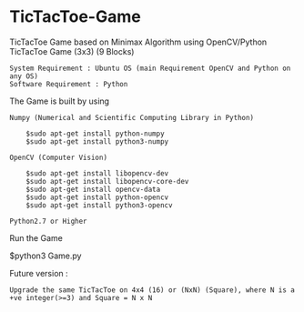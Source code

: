 # TicTacToe-Game
TicTacToe Game based on Minimax Algorithm using OpenCV/Python
TicTacToe Game (3x3) (9 Blocks)

    System Requirement : Ubuntu OS (main Requirement OpenCV and Python on any OS)
    Software Requirement : Python

The Game is built by using 

    Numpy (Numerical and Scientific Computing Library in Python)

        $sudo apt-get install python-numpy
        $sudo apt-get install python3-numpy

    OpenCV (Computer Vision)

        $sudo apt-get install libopencv-dev
        $sudo apt-get install libopencv-core-dev
        $sudo apt-get install opencv-data
        $sudo apt-get install python-opencv
        $sudo apt-get install python3-opencv

    Python2.7 or Higher
Run the Game

  $python3 Game.py
  
Future version :

    Upgrade the same TicTacToe on 4x4 (16) or (NxN) (Square), where N is a +ve integer(>=3) and Square = N x N 
